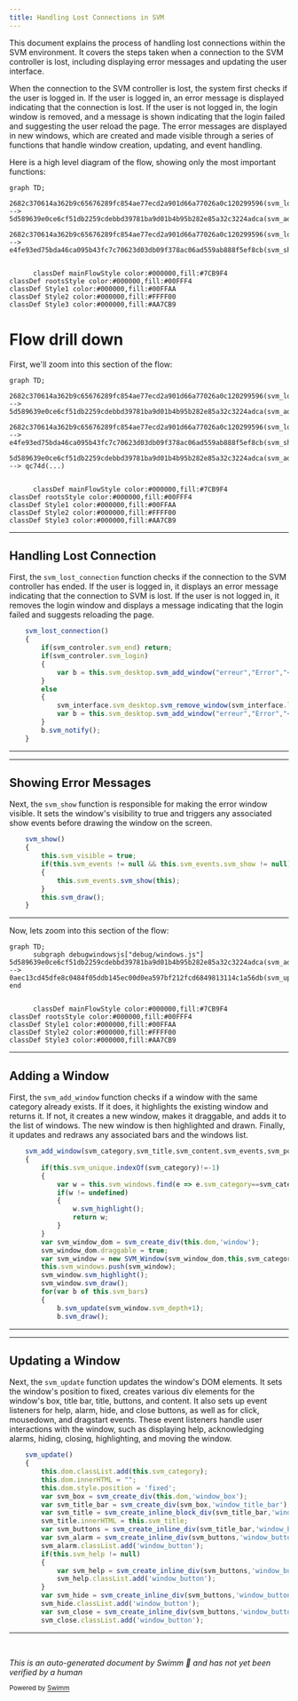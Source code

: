 ```yaml
---
title: Handling Lost Connections in SVM
---
```

This document explains the process of handling lost connections within the SVM environment. It covers the steps taken when a connection to the SVM controller is lost, including displaying error messages and updating the user interface.

When the connection to the SVM controller is lost, the system first checks if the user is logged in. If the user is logged in, an error message is displayed indicating that the connection is lost. If the user is not logged in, the login window is removed, and a message is shown indicating that the login failed and suggesting the user reload the page. The error messages are displayed in new windows, which are created and made visible through a series of functions that handle window creation, updating, and event handling.

Here is a high level diagram of the flow, showing only the most important functions:

```mermaid
graph TD;
      2682c370614a362b9c65676289fc854ae77ecd2a901d66a77026a0c120299596(svm_lost_connection) --> 5d589639e0ce6cf51db2259cdebbd39781ba9d01b4b95b282e85a32c3224adca(svm_add_window)

2682c370614a362b9c65676289fc854ae77ecd2a901d66a77026a0c120299596(svm_lost_connection) --> e4fe93ed75bda46ca095b43fc7c70623d03db09f378ac06ad559ab888f5ef8cb(svm_show)


      classDef mainFlowStyle color:#000000,fill:#7CB9F4
classDef rootsStyle color:#000000,fill:#00FFF4
classDef Style1 color:#000000,fill:#00FFAA
classDef Style2 color:#000000,fill:#FFFF00
classDef Style3 color:#000000,fill:#AA7CB9
```

# Flow drill down

First, we'll zoom into this section of the flow:

```mermaid
graph TD;
      2682c370614a362b9c65676289fc854ae77ecd2a901d66a77026a0c120299596(svm_lost_connection) --> 5d589639e0ce6cf51db2259cdebbd39781ba9d01b4b95b282e85a32c3224adca(svm_add_window)

2682c370614a362b9c65676289fc854ae77ecd2a901d66a77026a0c120299596(svm_lost_connection) --> e4fe93ed75bda46ca095b43fc7c70623d03db09f378ac06ad559ab888f5ef8cb(svm_show)

5d589639e0ce6cf51db2259cdebbd39781ba9d01b4b95b282e85a32c3224adca(svm_add_window) --> qc74d(...)


      classDef mainFlowStyle color:#000000,fill:#7CB9F4
classDef rootsStyle color:#000000,fill:#00FFF4
classDef Style1 color:#000000,fill:#00FFAA
classDef Style2 color:#000000,fill:#FFFF00
classDef Style3 color:#000000,fill:#AA7CB9
```

<SwmSnippet path="/debug/views.js" line="1897">

---

## Handling Lost Connection

First, the <SwmToken path="debug/views.js" pos="1897:1:1" line-data="	svm_lost_connection()">`svm_lost_connection`</SwmToken> function checks if the connection to the SVM controller has ended. If the user is logged in, it displays an error message indicating that the connection to SVM is lost. If the user is not logged in, it removes the login window and displays a message indicating that the login failed and suggests reloading the page.

```javascript
	svm_lost_connection()
	{
		if(svm_controler.svm_end) return;
		if(svm_controler.svm_login)
		{
			var b = this.svm_desktop.svm_add_window("erreur","Error","<div>Connection to SVM lost!</div>",null,new SVM_PositionClever(this.svm_desktop,200,100,null),new SVM_SizeFixed(200,100));
		}
		else
		{
			svm_interface.svm_desktop.svm_remove_window(svm_interface.login_box);
			var b = this.svm_desktop.svm_add_window("erreur","Error","<div>Login failed!</div><div>You shall reload the page to get a new login.</div>",new SVM_Events(null,null,null,null,function(f) {f.svm_show();},null,null,function(f) { return false; }),new SVM_PositionClever(this.svm_desktop,200,100,null),new SVM_SizeFixed(200,100));
		}
		b.svm_notify();
	}
```

---

</SwmSnippet>

<SwmSnippet path="/debug/windows.js" line="303">

---

## Showing Error Messages

Next, the <SwmToken path="debug/windows.js" pos="303:1:1" line-data="	svm_show()">`svm_show`</SwmToken> function is responsible for making the error window visible. It sets the window's visibility to true and triggers any associated show events before drawing the window on the screen.

```javascript
	svm_show()
	{
		this.svm_visible = true;
		if(this.svm_events != null && this.svm_events.svm_show != null)
		{
			this.svm_events.svm_show(this);
		}
		this.svm_draw();
	}
```

---

</SwmSnippet>

Now, lets zoom into this section of the flow:

```mermaid
graph TD;
      subgraph debugwindowsjs["debug/windows.js"]
5d589639e0ce6cf51db2259cdebbd39781ba9d01b4b95b282e85a32c3224adca(svm_add_window) --> 0aec13cd45dfe8c0484f05ddb145ec00d0ea597bf212fcd6849813114c1a56db(svm_update)
end


      classDef mainFlowStyle color:#000000,fill:#7CB9F4
classDef rootsStyle color:#000000,fill:#00FFF4
classDef Style1 color:#000000,fill:#00FFAA
classDef Style2 color:#000000,fill:#FFFF00
classDef Style3 color:#000000,fill:#AA7CB9
```

<SwmSnippet path="/debug/windows.js" line="408">

---

## Adding a Window

First, the <SwmToken path="debug/windows.js" pos="408:1:1" line-data="	svm_add_window(svm_category,svm_title,svm_content,svm_events,svm_position,svm_size,svm_help)">`svm_add_window`</SwmToken> function checks if a window with the same category already exists. If it does, it highlights the existing window and returns it. If not, it creates a new window, makes it draggable, and adds it to the list of windows. The new window is then highlighted and drawn. Finally, it updates and redraws any associated bars and the windows list.

```javascript
	svm_add_window(svm_category,svm_title,svm_content,svm_events,svm_position,svm_size,svm_help)
	{
		if(this.svm_unique.indexOf(svm_category)!=-1)
		{
			var w = this.svm_windows.find(e => e.svm_category==svm_category);
			if(w != undefined)
			{
				w.svm_highlight();
				return w;
			}
		}
		var svm_window_dom = svm_create_div(this.dom,'window');
		svm_window_dom.draggable = true;
		var svm_window = new SVM_Window(svm_window_dom,this,svm_category,svm_title,svm_content,svm_events,svm_position,svm_size,svm_help);
		this.svm_windows.push(svm_window);
		svm_window.svm_highlight();
		svm_window.svm_draw();
		for(var b of this.svm_bars)
		{
			b.svm_update(svm_window.svm_depth+1);
			b.svm_draw();
```

---

</SwmSnippet>

<SwmSnippet path="/debug/windows.js" line="169">

---

## Updating a Window

Next, the <SwmToken path="debug/windows.js" pos="169:1:1" line-data="	svm_update()">`svm_update`</SwmToken> function updates the window's DOM elements. It sets the window's position to fixed, creates various div elements for the window's box, title bar, title, buttons, and content. It also sets up event listeners for help, alarm, hide, and close buttons, as well as for click, mousedown, and dragstart events. These event listeners handle user interactions with the window, such as displaying help, acknowledging alarms, hiding, closing, highlighting, and moving the window.

```javascript
	svm_update()
	{
		this.dom.classList.add(this.svm_category);
		this.dom.innerHTML = "";
		this.dom.style.position = 'fixed';
		var svm_box = svm_create_div(this.dom,'window_box');
		var svm_title_bar = svm_create_div(svm_box,'window_title_bar');
		var svm_title = svm_create_inline_block_div(svm_title_bar,'window_title');
		svm_title.innerHTML = this.svm_title;
		var svm_buttons = svm_create_inline_div(svm_title_bar,'window_buttons');
		var svm_alarm = svm_create_inline_div(svm_buttons,'window_buttons_alarm');
		svm_alarm.classList.add('window_button');
		if(this.svm_help != null)
		{
			var svm_help = svm_create_inline_div(svm_buttons,'window_buttons_help');
			svm_help.classList.add('window_button');
		}
		var svm_hide = svm_create_inline_div(svm_buttons,'window_buttons_hide');
		svm_hide.classList.add('window_button');
		var svm_close = svm_create_inline_div(svm_buttons,'window_buttons_close');
		svm_close.classList.add('window_button');
```

---

</SwmSnippet>

&nbsp;

*This is an auto-generated document by Swimm 🌊 and has not yet been verified by a human*

<SwmMeta version="3.0.0" repo-id="Z2l0aHViJTNBJTNBc3ZtLTIuNy4yMDI0MTEwNyUzQSUzQVN3aW1tLURlbW8=" repo-name="svm-2.7.20241107"><sup>Powered by [Swimm](/)</sup></SwmMeta>
